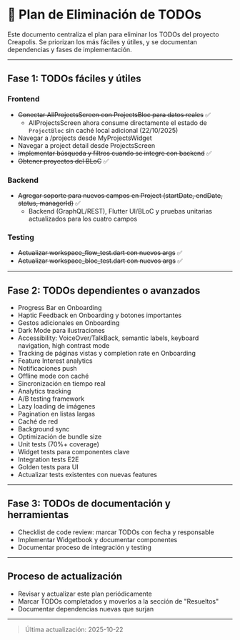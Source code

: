 # 📝 Plan de Eliminación de TODOs

Este documento centraliza el plan para eliminar los TODOs del proyecto Creapolis. Se priorizan los más fáciles y útiles, y se documentan dependencias y fases de implementación.

---

## Fase 1: TODOs fáciles y útiles

### Frontend

- ~~Conectar AllProjectsScreen con ProjectsBloc para datos reales~~ ✅
  - AllProjectsScreen ahora consume directamente el estado de `ProjectBloc` sin caché local adicional (22/10/2025)
- Navegar a /projects desde MyProjectsWidget
- Navegar a project detail desde ProjectsScreen
- ~~Implementar búsqueda y filtros cuando se integre con backend~~ ✅
- ~~Obtener proyectos del BLoC~~ ✅

### Backend

- ~~Agregar soporte para nuevos campos en Project (startDate, endDate, status, managerId)~~ ✅
  - Backend (GraphQL/REST), Flutter UI/BLoC y pruebas unitarias actualizados para los cuatro campos

### Testing

- ~~Actualizar workspace_flow_test.dart con nuevos args~~ ✅
- ~~Actualizar workspace_bloc_test.dart con nuevos args~~ ✅

---

## Fase 2: TODOs dependientes o avanzados

- Progress Bar en Onboarding
- Haptic Feedback en Onboarding y botones importantes
- Gestos adicionales en Onboarding
- Dark Mode para ilustraciones
- Accessibility: VoiceOver/TalkBack, semantic labels, keyboard navigation, high contrast mode
- Tracking de páginas vistas y completion rate en Onboarding
- Feature Interest analytics
- Notificaciones push
- Offline mode con caché
- Sincronización en tiempo real
- Analytics tracking
- A/B testing framework
- Lazy loading de imágenes
- Pagination en listas largas
- Caché de red
- Background sync
- Optimización de bundle size
- Unit tests (70%+ coverage)
- Widget tests para componentes clave
- Integration tests E2E
- Golden tests para UI
- Actualizar tests existentes con nuevas features

---

## Fase 3: TODOs de documentación y herramientas

- Checklist de code review: marcar TODOs con fecha y responsable
- Implementar Widgetbook y documentar componentes
- Documentar proceso de integración y testing

---

## Proceso de actualización

- Revisar y actualizar este plan periódicamente
- Marcar TODOs completados y moverlos a la sección de "Resueltos"
- Documentar dependencias nuevas que surjan

---

> Última actualización: 2025-10-22
